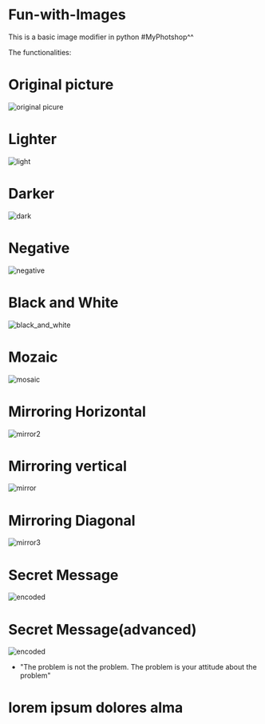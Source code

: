 # Fun-with-Images
This is a basic image modifier in python #MyPhotshop^^

The functionalities:

# Original picture
![original picure](assets/original.png)
# Lighter
![light](assets/light.png)
# Darker
![dark](assets/dark.png)
# Negative
![negative](assets/negative.png)
# Black and White
![black_and_white](assets/black_and_white.png)
# Mozaic
![mosaic](assets/mosaic.png)
# Mirroring Horizontal
![mirror2](assets/mirror2.png)
# Mirroring vertical
![mirror](assets/mirror.png)
# Mirroring Diagonal
![mirror3](assets/mirror3.png)
# Secret Message
![encoded](assets/encoded_beginner.png)
# Secret Message(advanced)
![encoded](assets/encoded.png)
- "The problem is not the problem. The problem is your attitude about the problem"


# lorem ipsum dolores alma
